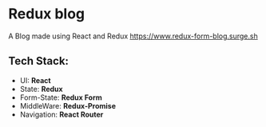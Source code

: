 # Redux blog

A Blog made using React and Redux https://www.redux-form-blog.surge.sh

## Tech Stack:
- UI: **React**
- State: **Redux**
- Form-State: **Redux Form**
- MiddleWare: **Redux-Promise**
- Navigation: **React Router**
